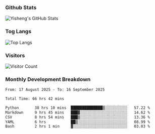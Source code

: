 ### Github Stats
![Yisheng's GitHub Stats](https://github-readme-stats-9qabuvhk1-gongyisheng.vercel.app/api?username=gongyisheng&count_private=true&show_icons=true)
### Tog Langs
![Top Langs](https://github-readme-stats-9qabuvhk1-gongyisheng.vercel.app/api/top-langs/?username=gongyisheng&layout=compact)
### Visitors
![Visitor Count](https://profile-counter.glitch.me/gongyisheng/count.svg)
### Monthly Development Breakdown
<!--START_SECTION:waka-->

```txt
From: 17 August 2025 - To: 16 September 2025

Total Time: 66 hrs 42 mins

Python       38 hrs 10 mins  ██████████████▒░░░░░░░░░░   57.22 %
Markdown     9 hrs 45 mins   ███▓░░░░░░░░░░░░░░░░░░░░░   14.62 %
CSV          8 hrs 54 mins   ███▒░░░░░░░░░░░░░░░░░░░░░   13.36 %
YAML         6 hrs           ██▒░░░░░░░░░░░░░░░░░░░░░░   08.99 %
Bash         2 hrs 1 min     ▓░░░░░░░░░░░░░░░░░░░░░░░░   03.03 %
```

<!--END_SECTION:waka-->
